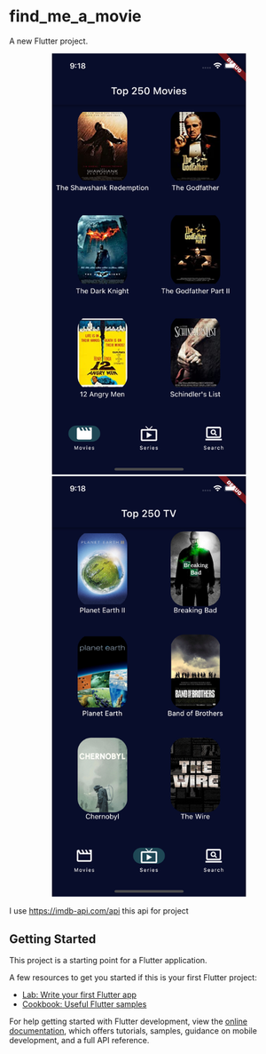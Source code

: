 # find_me_a_movie

A new Flutter project.


<p align="center">
  <img src="images_github/movies.png" width="350" title="hover text" >
  <img src="images_github/series.png" width="350" alt="accessibility text">
</p>

I use https://imdb-api.com/api this api for project



## Getting Started

This project is a starting point for a Flutter application.

A few resources to get you started if this is your first Flutter project:

- [Lab: Write your first Flutter app](https://docs.flutter.dev/get-started/codelab)
- [Cookbook: Useful Flutter samples](https://docs.flutter.dev/cookbook)

For help getting started with Flutter development, view the
[online documentation](https://docs.flutter.dev/), which offers tutorials,
samples, guidance on mobile development, and a full API reference.
